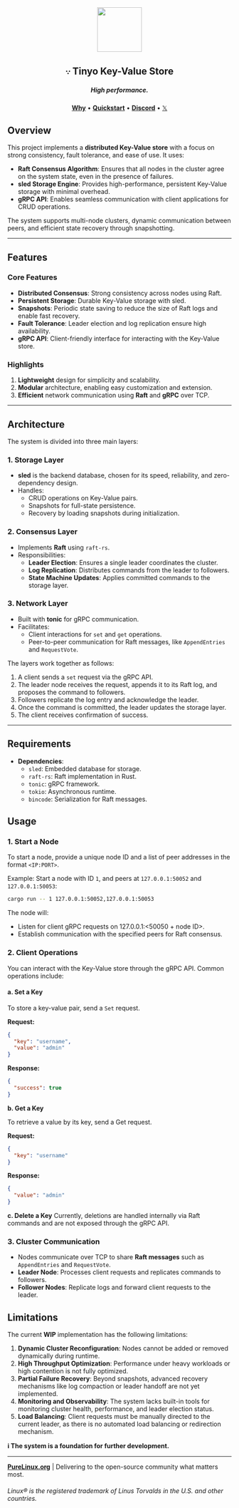 <div align="center">
  <img width="100" height="100" src="https://avatars.githubusercontent.com/u/190339082">
  <h2>𐬺 Tinyo Key-Value Store</h2>
  <h5>High performance.</h5>
  <p align="center">
    <a href="https://github.com/pure-linux/tinyo#vision"><b>Why</b></a> •
    <a href="https://github.com/pure-linux/tinyo#quickstart"><b>Quickstart</b></a> •
    <a href="https://discord.gg/ERKBk6ArnQ" target="_blank"><b>Discord</b></a> •
    <a href="https://x.com/PureLinux" target="_blank">𝕏</a>
  </p>
</div>

## Overview

This project implements a **distributed Key-Value store** with a focus on strong consistency, fault tolerance, and ease of use. It uses:

- **Raft Consensus Algorithm**: Ensures that all nodes in the cluster agree on the system state, even in the presence of failures.
- **sled Storage Engine**: Provides high-performance, persistent Key-Value storage with minimal overhead.
- **gRPC API**: Enables seamless communication with client applications for CRUD operations.

The system supports multi-node clusters, dynamic communication between peers, and efficient state recovery through snapshotting.

---

## Features

### Core Features
- **Distributed Consensus**: Strong consistency across nodes using Raft.
- **Persistent Storage**: Durable Key-Value storage with sled.
- **Snapshots**: Periodic state saving to reduce the size of Raft logs and enable fast recovery.
- **Fault Tolerance**: Leader election and log replication ensure high availability.
- **gRPC API**: Client-friendly interface for interacting with the Key-Value store.

### Highlights
1. **Lightweight** design for simplicity and scalability.
2. **Modular** architecture, enabling easy customization and extension.
3. **Efficient** network communication using **Raft** and **gRPC** over TCP.

---

## Architecture

The system is divided into three main layers:

### 1. Storage Layer
- **sled** is the backend database, chosen for its speed, reliability, and zero-dependency design.
- Handles:
  - CRUD operations on Key-Value pairs.
  - Snapshots for full-state persistence.
  - Recovery by loading snapshots during initialization.

### 2. Consensus Layer
- Implements **Raft** using `raft-rs`.
- Responsibilities:
  - **Leader Election**: Ensures a single leader coordinates the cluster.
  - **Log Replication**: Distributes commands from the leader to followers.
  - **State Machine Updates**: Applies committed commands to the storage layer.

### 3. Network Layer
- Built with **tonic** for gRPC communication.
- Facilitates:
  - Client interactions for `set` and `get` operations.
  - Peer-to-peer communication for Raft messages, like `AppendEntries` and `RequestVote`.

The layers work together as follows:
1. A client sends a `set` request via the gRPC API.
2. The leader node receives the request, appends it to its Raft log, and proposes the command to followers.
3. Followers replicate the log entry and acknowledge the leader.
4. Once the command is committed, the leader updates the storage layer.
5. The client receives confirmation of success.

---

## Requirements

- **Dependencies**:
  - `sled`: Embedded database for storage.
  - `raft-rs`: Raft implementation in Rust.
  - `tonic`: gRPC framework.
  - `tokio`: Asynchronous runtime.
  - `bincode`: Serialization for Raft messages.

## Usage

### 1. Start a Node
To start a node, provide a unique node ID and a list of peer addresses in the format `<IP:PORT>`.

Example: Start a node with ID `1`, and peers at `127.0.0.1:50052` and `127.0.0.1:50053`:
```bash
cargo run -- 1 127.0.0.1:50052,127.0.0.1:50053
```

The node will:

- Listen for client gRPC requests on 127.0.0.1:<50050 + node ID>.
- Establish communication with the specified peers for Raft consensus.

### 2. Client Operations
You can interact with the Key-Value store through the gRPC API. Common operations include:

#### a. Set a Key
To store a key-value pair, send a `Set` request.

**Request:**
```json
{
  "key": "username",
  "value": "admin"
}
```

**Response:**

```json
{
  "success": true
}
```

**b. Get a Key**

To retrieve a value by its key, send a Get request.

**Request:**

```json
{
  "key": "username"
}
```

**Response:**

```json
{
  "value": "admin"
}
```

**c. Delete a Key**
Currently, deletions are handled internally via Raft commands and are not exposed through the gRPC API.

### 3. Cluster Communication

- Nodes communicate over TCP to share **Raft messages** such as `AppendEntries` and `RequestVote`.
- **Leader Node**: Processes client requests and replicates commands to followers.
- **Follower Nodes**: Replicate logs and forward client requests to the leader.

## Limitations

The current **WIP** implementation has the following limitations:

1. **Dynamic Cluster Reconfiguration**: Nodes cannot be added or removed dynamically during runtime.
2. **High Throughput Optimization**: Performance under heavy workloads or high contention is not fully optimized.
3. **Partial Failure Recovery**: Beyond snapshots, advanced recovery mechanisms like log compaction or leader handoff are not yet implemented.
4. **Monitoring and Observability**: The system lacks built-in tools for monitoring cluster health, performance, and leader election status.
5. **Load Balancing**: Client requests must be manually directed to the current leader, as there is no automated load balancing or redirection mechanism.

**ℹ️ The system is a foundation for further development.**

---

**[PureLinux.org][purelinux.org]** | Delivering to the open-source community what matters most.

###### Linux® is the registered trademark of Linus Torvalds in the U.S. and other countries.

[purelinux.org]: https://purelinux.org